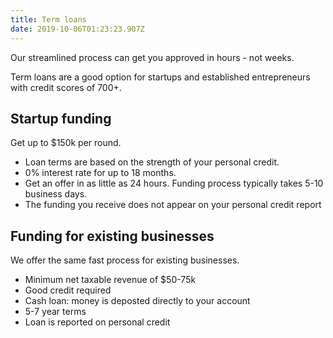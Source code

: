 ```yaml
---
title: Term loans
date: 2019-10-06T01:23:23.907Z
---
```

Our streamlined process can get you approved in hours - not weeks.

Term loans are a good option for startups and established entrepreneurs with credit scores of 700+.

## Startup funding

Get up to $150k per round.

* Loan terms are based on the strength of your personal credit. 
* 0% interest rate for up to 18 months. 
* Get an offer in as little as 24 hours. Funding process typically takes 5-10 business days. 
* The funding you receive does not appear on your personal credit report

## Funding for existing businesses

We offer the same fast process for existing businesses.

* Minimum net taxable revenue of $50-75k
* Good credit required
* Cash loan: money is deposted directly to your account
* 5-7 year terms 
* Loan is reported on personal credit
